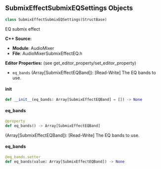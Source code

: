 ## SubmixEffectSubmixEQSettings Objects

```python
class SubmixEffectSubmixEQSettings(StructBase)
```

EQ submix effect

**C++ Source:**

- **Module**: AudioMixer
- **File**: AudioMixerSubmixEffectEQ.h

**Editor Properties:** (see get_editor_property/set_editor_property)

- ``eq_bands`` (Array[SubmixEffectEQBand]):  [Read-Write] The EQ bands to use.

<a id="unreal.SubmixEffectSubmixEQSettings.__init__"></a>

#### __init__

```python
def __init__(eq_bands: Array[SubmixEffectEQBand] = []) -> None
```

<a id="unreal.SubmixEffectSubmixEQSettings.eq_bands"></a>

#### eq_bands

```python
@property
def eq_bands() -> Array[SubmixEffectEQBand]
```

(Array[SubmixEffectEQBand]):  [Read-Write] The EQ bands to use.

<a id="unreal.SubmixEffectSubmixEQSettings.eq_bands"></a>

#### eq_bands

```python
@eq_bands.setter
def eq_bands(value: Array[SubmixEffectEQBand]) -> None
```

<a id="unreal.SubmixEffectReverbSettings"></a>